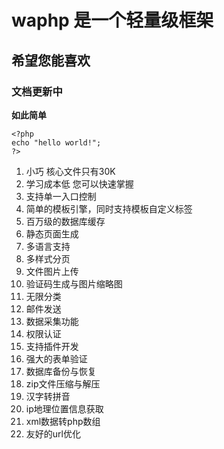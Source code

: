 # waphp 是一个轻量级框架 #
## 希望您能喜欢 ##
### 文档更新中 ###
**如此简单**

    <?php
	echo "hello world!";
	?>

1. 小巧 核心文件只有30K
2. 学习成本低 您可以快速掌握
3. 支持单一入口控制
4. 简单的模板引擎，同时支持模板自定义标签
5. 百万级的数据库缓存
6. 静态页面生成
7. 多语言支持
8. 多样式分页
9. 文件图片上传
10. 验证码生成与图片缩略图
11. 无限分类
12. 邮件发送
13. 数据采集功能
14. 权限认证
15. 支持插件开发
16. 强大的表单验证
17. 数据库备份与恢复
18. zip文件压缩与解压
19. 汉字转拼音
20. ip地理位置信息获取
21. xml数据转php数组
22. 友好的url优化

 
    

